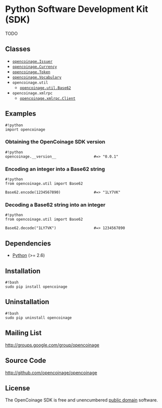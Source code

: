 Python Software Development Kit (SDK)
=====================================

TODO

Classes
-------

* [`opencoinage.Issuer`][Issuer]
* [`opencoinage.Currency`][Currency]
* [`opencoinage.Token`][Token]
* [`opencoinage.Vocabulary`][Vocabulary]
* `opencoinage.util`
  * [`opencoinage.util.Base62`][util.Base62]
* `opencoinage.xmlrpc`
  * [`opencoinage.xmlrpc.Client`][xmlrpc.Client]

Examples
--------

    #!python
    import opencoinage

### Obtaining the OpenCoinage SDK version

    #!python
    opencoinage.__version__                 #=> "0.0.1"

### Encoding an integer into a Base62 string

    #!python
    from opencoinage.util import Base62
    
    Base62.encode(1234567890)               #=> "1LY7VK"

### Decoding a Base62 string into an integer

    #!python
    from opencoinage.util import Base62
    
    Base62.decode("1LY7VK")                 #=> 1234567890

Dependencies
------------

* [Python][] (>= 2.6)

Installation
------------

    #!bash
    sudo pip install opencoinage

Uninstallation
--------------

    #!bash
    sudo pip uninstall opencoinage

Mailing List
------------

<http://groups.google.com/group/opencoinage>

Source Code
-----------

<http://github.com/opencoinage/opencoinage>

License
-------

The OpenCoinage SDK is free and unencumbered [public domain][Unlicense]
software.

[Unlicense]:     http://unlicense.org/
[Python]:        http://python.org/
[Issuer]:        http://github.com/opencoinage/opencoinage/blob/master/src/python/opencoinage/issuer.py
[Currency]:      http://github.com/opencoinage/opencoinage/blob/master/src/python/opencoinage/currency.py
[Token]:         http://github.com/opencoinage/opencoinage/blob/master/src/python/opencoinage/token.py
[Vocabulary]:    http://github.com/opencoinage/opencoinage/blob/master/src/python/opencoinage/vocabulary.py
[util.Base62]:   http://github.com/opencoinage/opencoinage/blob/master/src/python/opencoinage/util/base62.py
[xmlrpc.Client]: http://github.com/opencoinage/opencoinage/blob/master/src/python/opencoinage/xmlrpc/client.py
